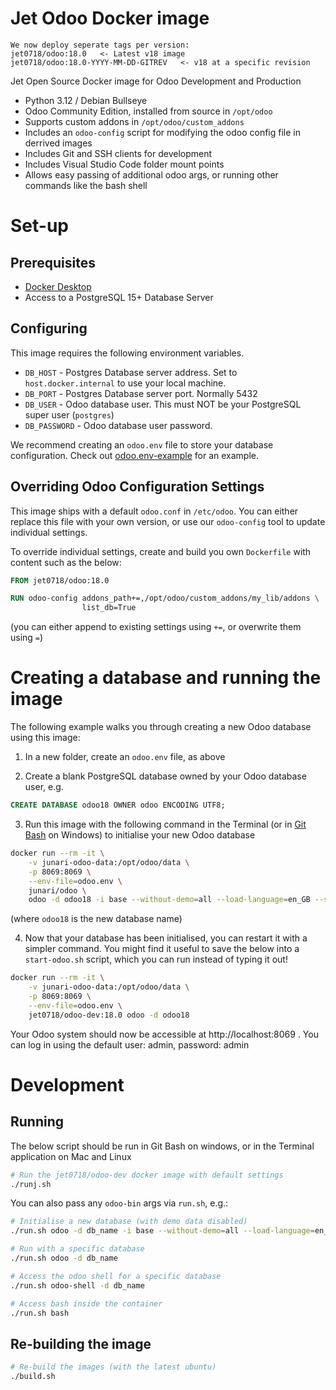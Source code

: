 # Jet Odoo Docker image

```
We now deploy seperate tags per version:
jet0718/odoo:18.0   <- Latest v18 image
jet0718/odoo:18.0-YYYY-MM-DD-GITREV   <- v18 at a specific revision
```

Jet Open Source Docker image for Odoo Development and Production

* Python 3.12 / Debian Bullseye
* Odoo Community Edition, installed from source in `/opt/odoo`
* Supports custom addons in `/opt/odoo/custom_addons`
* Includes an `odoo-config` script for modifying the odoo config file in derrived images
* Includes Git and SSH clients for development
* Includes Visual Studio Code folder mount points
* Allows easy passing of additional odoo args, or running other commands like the bash shell

# Set-up

## Prerequisites

* [Docker Desktop](https://www.docker.com/products/docker-desktop)
* Access to a PostgreSQL 15+ Database Server

## Configuring

This image requires the following environment variables.

* `DB_HOST` - Postgres Database server address. Set to `host.docker.internal` to use your local machine.
* `DB_PORT` - Postgres Database server port. Normally 5432
* `DB_USER` - Odoo database user. This must NOT be your PostgreSQL super user (`postgres`)
* `DB_PASSWORD` - Odoo database user password.

We recommend creating an `odoo.env` file to store your database configuration. Check out
[odoo.env-example](https://github.com/junariltd/junari-odoo-docker/blob/master/odoo.env-example)
for an example.

## Overriding Odoo Configuration Settings

This image ships with a default `odoo.conf` in `/etc/odoo`. You can either replace this file with
your own version, or use our `odoo-config` tool to update individual settings.

To override individual settings, create and build you own `Dockerfile` with content such as the below:

```Dockerfile
FROM jet0718/odoo:18.0

RUN odoo-config addons_path+=,/opt/odoo/custom_addons/my_lib/addons \
                list_db=True
```
(you can either append to existing settings using `+=`, or overwrite them using `=`)

# Creating a database and running the image

The following example walks you through creating a new Odoo database using this image:

1. In a new folder, create an `odoo.env` file, as above

2. Create a blank PostgreSQL database owned by your Odoo database user, e.g.

```sql
CREATE DATABASE odoo18 OWNER odoo ENCODING UTF8;
```

3. Run this image with the following command in the Terminal (or in
   [Git Bash](https://gitforwindows.org/) on Windows) to initialise your new
   Odoo database

```bash
docker run --rm -it \
    -v junari-odoo-data:/opt/odoo/data \
    -p 8069:8069 \
    --env-file=odoo.env \
    junari/odoo \
    odoo -d odoo18 -i base --without-demo=all --load-language=en_GB --stop-after-init
```

(where `odoo18` is the new database name)

4. Now that your database has been initialised, you can restart it with a
   simpler command. You might find it useful to save the below into a
   `start-odoo.sh` script, which you can run instead of typing it out!

```bash
docker run --rm -it \
    -v junari-odoo-data:/opt/odoo/data \
    -p 8069:8069 \
    --env-file=odoo.env \
    jet0718/odoo-dev:18.0 odoo -d odoo18
```

Your Odoo system should now be accessible at http://localhost:8069 . You can log
in using the default user: admin, password: admin

# Development

## Running

The below script should be run in Git Bash on windows, or in the Terminal application on Mac and Linux

```bash
# Run the jet0718/odoo-dev docker image with default settings
./runj.sh
```

You can also pass any `odoo-bin` args via `run.sh`, e.g.:

```bash
# Initialise a new database (with demo data disabled)
./run.sh odoo -d db_name -i base --without-demo=all --load-language=en_GB

# Run with a specific database
./run.sh odoo -d db_name

# Access the odoo shell for a specific database
./run.sh odoo-shell -d db_name

# Access bash inside the container
./run.sh bash
```

## Re-building the image

```bash
# Re-build the images (with the latest ubuntu)
./build.sh
```
